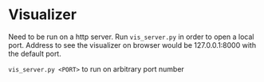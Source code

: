 # Visualizer

Need to be run on a http server.
Run ```vis_server.py``` in order to open a local port. Address to see the visualizer on 
browser would be 127.0.0.1:8000 with the default port.

```vis_server.py <PORT>``` to run on arbitrary port number
